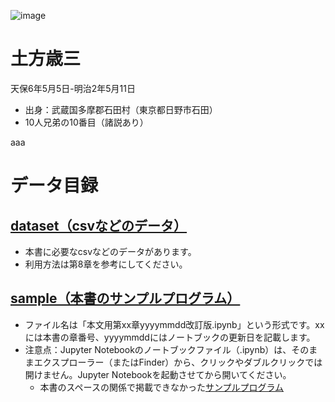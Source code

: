 ![image](![S__92946436](https://github.com/yuinaaaaa/onigiri/assets/169994640/ab22e025-bc3e-42e1-a62b-ad3d529dbe22)
)
# 土方歳三
天保6年5月5日-明治2年5月11日
- 出身：武蔵国多摩郡石田村（東京都日野市石田）
- 10人兄弟の10番目（諸説あり）

aaa


# データ目録
## [dataset（csvなどのデータ）](https://github.com/oyo-k/book/tree/master/dataset)
- 本書に必要なcsvなどのデータがあります。
- 利用方法は第8章を参考にしてください。
## [sample（本書のサンプルプログラム）](https://github.com/oyo-k/book/tree/master/sample)
- ファイル名は「本文用第xx章yyyymmdd改訂版.ipynb」という形式です。xxには本書の章番号、yyyymmddにはノートブックの更新日を記載します。
- 注意点：Jupyter Notebookのノートブックファイル（.ipynb）は、そのままエクスプローラー（またはFinder）から、クリックやダブルクリックでは開けません。Jupyter Notebookを起動させてから開いてください。
  - 本書のスペースの関係で掲載できなかった[サンプルプログラム](https://github.com/oyo-k/book/tree/master/sample_answers)
